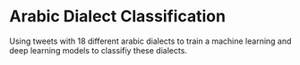 # Arabic Dialect Classification
Using tweets with 18 different arabic dialects to train a machine learning and deep learning models to classifiy these dialects.

